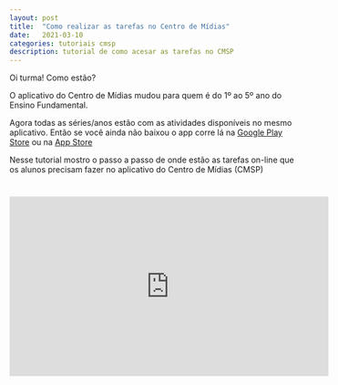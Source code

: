```yaml
---
layout: post
title:  "Como realizar as tarefas no Centro de Mídias"
date:   2021-03-10
categories: tutoriais cmsp
description: tutorial de como acesar as tarefas no CMSP
---
```


Oi turma! Como estão?

O aplicativo do Centro de Mídias mudou para quem é do 1º ao 5º ano do Ensino Fundamental.

Agora todas as séries/anos estão com as atividades disponíveis no mesmo aplicativo. Então se você ainda não baixou o app corre lá na [Google Play Store](https://play.google.com/store/apps/details?id=tv.ip.edusp) ou na [App Store](https://apps.apple.com/br/app/cmsp/id1504204115)

Nesse tutorial mostro o passo a passo de onde estão as tarefas on-line que os alunos precisam fazer no aplicativo do Centro de Mídias (CMSP)

# <iframe width="560" height="315" src="https://www.youtube.com/embed/ueVd74AN_9w" frameborder="0" allow="accelerometer; autoplay; clipboard-write; encrypted-media; gyroscope; picture-in-picture" allowfullscreen></iframe> #
